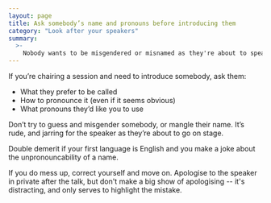 ```yaml
---
layout: page
title: Ask somebody’s name and pronouns before introducing them
category: "Look after your speakers"
summary:
  >-
    Nobody wants to be misgendered or misnamed as they're about to speak.
---
```


If you’re chairing a session and need to introduce somebody, ask them:

*   What they prefer to be called
*   How to pronounce it (even if it seems obvious)
*   What pronouns they’d like you to use

Don’t try to guess and misgender somebody, or mangle their name. It’s rude, and jarring for the speaker as they’re about to go on stage.

Double demerit if your first language is English and you make a joke about the unpronouncability of a name.

If you do mess up, correct yourself and move on.
Apologise to the speaker in private after the talk, but don't make a big show of apologising -- it's distracting, and only serves to highlight the mistake.

